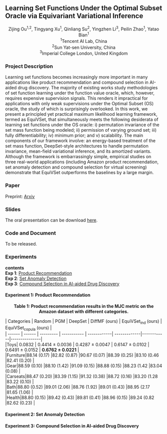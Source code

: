 ## Learning Set Functions Under the Optimal Subset Oracle via Equivariant Variational Inference

<center>
Zijing Ou<sup>1,2</sup>, Tingyang Xu<sup>1</sup>, Qinliang Su<sup>2</sup>, Yingzhen Li<sup>3</sup>, Peilin Zhao<sup>1</sup>, Yatao Bian<sup>1</sup> <br>
<sup>1</sup>Tencent AI Lab, China <br>
<sup>2</sup>Sun Yat-sen University, China <br>
<sup>3</sup>Imperial College London, United Kingdom <br>
</center>

### Project Description

Learning set functions becomes increasingly more important in many applications like product recommendation and compound selection in AI-aided drug discovery. The majority of existing works study methodologies of set function learning under the function value oracle, which, however, requires expensive supervision signals. This renders it impractical for applications with only weak supervisions under the Optimal Subset (OS) oracle, the study of which is surprisingly overlooked. In this work, we present a principled yet practical maximum likelihood learning framework, termed as EquiVSet, that simultaneously meets the following desiderata of learning set functions under the OS oracle: i) permutation invariance of the set mass function being modeled; ii) permission of varying ground set; iii) fully differentiability; iv) minimum prior; and v) scalability. The main components of our framework involve: an energy-based treatment of the set mass function, DeepSet-style architectures to handle permutation invariance, mean-field variational inference, and its amortized variants. Although the framework is embarrassingly simple, empirical studies on three real-world applications (including Amazon product recommendation, set anomaly detection and compound selection for virtual screening) demonstrate that EquiVSet outperforms the baselines by a large margin.

### Paper

Preprint: [Arxiv](https://arxiv.org/abs/2203.01693)

### Slides

The oral presentation can be download [here](files/equivset_slides.pdf).

### Code and Document

To be released.

### Experiments

**contents** <br>
**Exp 1**: [Product Recommendation](#exp1) <br>
**Exp 2**: [Set Anomaly Detection](#exp2) <br>
**Exp 3**: [Compound Selection in AI-aided Drug Discovery](#exp3)

#### Experiment 1: <span id="exp1">Product Recommendation</span>

<center><b>Table 1: Product recommendation results in the MJC metric on the Amazon dataset with different categories.</b></center>

| Categories | Random | PGM | DeepSet | DiffMF (ours) | EquiVSet<sub>ind</sub> (ours) | EquiVSet<sub>copula</sub> (ours) |  
| ------ | ------     | --------- |    ----------- | ------------| -------------|------------|---------------|  
|Toys| 0.0832 | 0.4414 ± 0.0036 | 0.4287 ± 0.0047 | 0.6147 ± 0.0102 | 0.6491 ± 0.0152 | <b>0.6762 ± 0.0221</b> |  
|Furniture|88.14 (0.17) |82.82 (0.87) |90.67 (0.07) |88.39 (0.25) |83.10 (0.46 |82.41 (0.20) |  
|Gear|88.59 (0.10) |88.10 (1.42) |91.09 (0.15) |88.88 (0.15) |88.23 (1.42 |83.04 (0.08) |  
|Carseats|88.47 (0.20) |83.39 (1.15) |91.32 (0.38) |88.72 (0.16) |83.20 (1.28 |83.22 (0.10) |  
|Bath|88.80 (0.52) |89.01 (2.06) |88.76 (1.92) |89.01 (0.43) |88.95 (2.17 |81.65 (1.06) |  
|Health|88.80 (0.15) |89.42 (0.43) |89.81 (0.41) |88.96 (0.15) |89.24 (0.82 |82.62 (0.23) |  

#### Experiment 2: <span id="exp2">Set Anomaly Detection</span>

#### Experiment 3: <span id="exp3">Compound Selection in AI-aided Drug Discovery</span>

<!-- To cite:   -->
